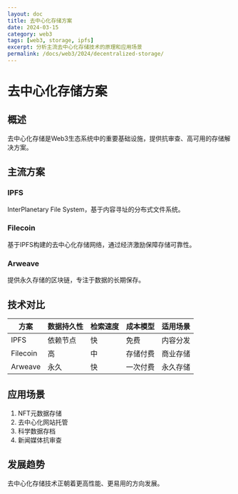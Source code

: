 ```yaml
---
layout: doc
title: 去中心化存储方案
date: 2024-03-15
category: web3
tags: [web3, storage, ipfs]
excerpt: 分析主流去中心化存储技术的原理和应用场景
permalink: /docs/web3/2024/decentralized-storage/
---
```


# 去中心化存储方案

## 概述

去中心化存储是Web3生态系统中的重要基础设施，提供抗审查、高可用的存储解决方案。

## 主流方案

### IPFS

InterPlanetary File System，基于内容寻址的分布式文件系统。

### Filecoin

基于IPFS构建的去中心化存储网络，通过经济激励保障存储可靠性。

### Arweave

提供永久存储的区块链，专注于数据的长期保存。

## 技术对比

| 方案 | 数据持久性 | 检索速度 | 成本模型 | 适用场景 |
|------|------------|----------|----------|----------|
| IPFS | 依赖节点 | 快 | 免费 | 内容分发 |
| Filecoin | 高 | 中 | 存储付费 | 商业存储 |
| Arweave | 永久 | 快 | 一次付费 | 永久存储 |

## 应用场景

1. NFT元数据存储
2. 去中心化网站托管
3. 科学数据存档
4. 新闻媒体抗审查

## 发展趋势

去中心化存储技术正朝着更高性能、更易用的方向发展。